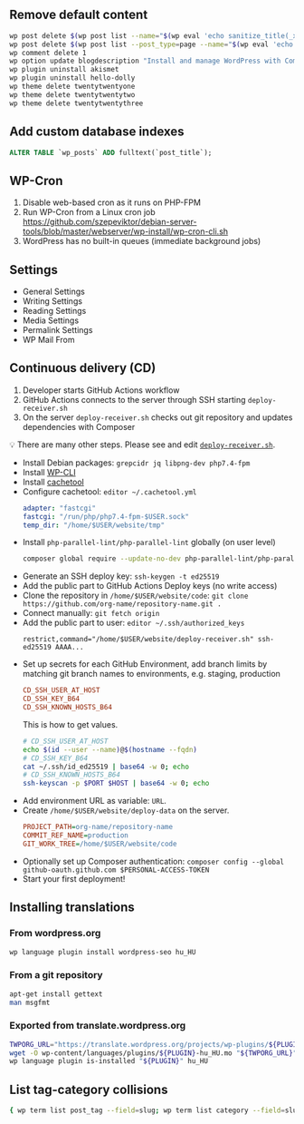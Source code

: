 ## Remove default content

```bash
wp post delete $(wp post list --name="$(wp eval 'echo sanitize_title(_x("hello-world", "Default post slug"));')" --posts_per_page=1 --format=ids)
wp post delete $(wp post list --post_type=page --name="$(wp eval 'echo __("sample-page");')" --posts_per_page=1 --format=ids)
wp comment delete 1
wp option update blogdescription "Install and manage WordPress with Composer"
wp plugin uninstall akismet
wp plugin uninstall hello-dolly
wp theme delete twentytwentyone
wp theme delete twentytwentytwo
wp theme delete twentytwentythree
```

## Add custom database indexes

```sql
ALTER TABLE `wp_posts` ADD fulltext(`post_title`);
```

## WP-Cron

1. Disable web-based cron as it runs on PHP-FPM
1. Run WP-Cron from a Linux cron job
   https://github.com/szepeviktor/debian-server-tools/blob/master/webserver/wp-install/wp-cron-cli.sh
1. WordPress has no built-in queues (immediate background jobs)

## Settings

- General Settings
- Writing Settings
- Reading Settings
- Media Settings
- Permalink Settings
- WP Mail From

## Continuous delivery (CD)

1. Developer starts GitHub Actions workflow
1. GitHub Actions connects to the server through SSH starting `deploy-receiver.sh`
1. On the server `deploy-receiver.sh` checks out git repository and updates dependencies with Composer

:bulb: There are many other steps. Please see and edit [`deploy-receiver.sh`](/deploy-receiver.sh).

- Install Debian packages: `grepcidr jq libpng-dev php7.4-fpm`
- Install [WP-CLI](https://github.com/szepeviktor/debian-server-tools/blob/master/debian-setup/packages/php-wpcli)
- Install [cachetool](https://github.com/szepeviktor/debian-server-tools/blob/master/debian-setup/packages/php-cachetool)
- Configure cachetool: `editor ~/.cachetool.yml`
  ```yaml
  adapter: "fastcgi"
  fastcgi: "/run/php/php7.4-fpm-$USER.sock"
  temp_dir: "/home/$USER/website/tmp"
  ```
- Install `php-parallel-lint/php-parallel-lint` globally (on user level)
  ```bash
  composer global require --update-no-dev php-parallel-lint/php-parallel-lint
  ```
- Generate an SSH deploy key: `ssh-keygen -t ed25519`
- Add the public part to GitHub Actions Deploy keys (no write access)
- Clone the repository in `/home/$USER/website/code`: `git clone https://github.com/org-name/repository-name.git .`
- Connect manually: `git fetch origin`
- Add the public part to user: `editor ~/.ssh/authorized_keys`
  ```
  restrict,command="/home/$USER/website/deploy-receiver.sh" ssh-ed25519 AAAA...
  ```
- Set up secrets for each GitHub Environment, add branch limits
  by matching git branch names to environments, e.g. staging, production
  ```ini
  CD_SSH_USER_AT_HOST
  CD_SSH_KEY_B64
  CD_SSH_KNOWN_HOSTS_B64
  ```
  This is how to get values.
  ```bash
  # CD_SSH_USER_AT_HOST
  echo $(id --user --name)@$(hostname --fqdn)
  # CD_SSH_KEY_B64
  cat ~/.ssh/id_ed25519 | base64 -w 0; echo
  # CD_SSH_KNOWN_HOSTS_B64
  ssh-keyscan -p $PORT $HOST | base64 -w 0; echo
  ```
- Add environment URL as variable: `URL`.
- Create `/home/$USER/website/deploy-data` on the server.
  ```ini
  PROJECT_PATH=org-name/repository-name
  COMMIT_REF_NAME=production
  GIT_WORK_TREE=/home/$USER/website/code
  ```
- Optionally set up Composer authentication: `composer config --global github-oauth.github.com $PERSONAL-ACCESS-TOKEN`
- Start your first deployment!

## Installing translations

### From wordpress.org

```bash
wp language plugin install wordpress-seo hu_HU
```

### From a git repository

```bash
apt-get install gettext
man msgfmt
```

### Exported from translate.wordpress.org

```bash
TWPORG_URL="https://translate.wordpress.org/projects/wp-plugins/${PLUGIN}/stable/hu/default/export-translations/?format=mo"
wget -O wp-content/languages/plugins/${PLUGIN}-hu_HU.mo "${TWPORG_URL}"
wp language plugin is-installed "${PLUGIN}" hu_HU
```

## List tag-category collisions

```bash
{ wp term list post_tag --field=slug; wp term list category --field=slug; } | sort | uniq -d
```

